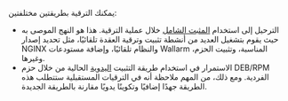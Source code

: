 يمكنك الترقية بطريقتين مختلفتين:

* الترحيل إلى استخدام [المثبت الشامل](#upgrade-with-all-in-one-installer) خلال عملية الترقية. هذا هو النهج الموصى به حيث يقوم بتشغيل العديد من أنشطة تثبيت وترقية العقدة تلقائيًا، مثل تحديد إصدار NGINX والنظام تلقائيًا، وإضافة مستودعات Wallarm المناسبة، وتثبيت الحزم، وغيرها.
* الاستمرار في استخدام طريقة التثبيت [اليدوية](#manual-upgrade) الحالية من خلال حزم DEB/RPM الفردية. ومع ذلك، من المهم ملاحظة أنه في الترقيات المستقبلية ستتطلب هذه الطريقة جهدًا إضافيًا وتكوينًا يدويًا مقارنة بالطريقة الجديدة.